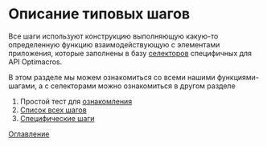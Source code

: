 # Описание типовых шагов

Все шаги используют конструкцию выполняющую какую-то определенную функцию взаимодействующую с элементами приложения, которые заполнены в базу [селекторов](./selector.md) специфичных для API Optimacros.


В этом разделе мы можем ознакомиться со всеми нашими функциями-шагами, а с селекторами можно ознакомиться в другом разделе

1. Простой тест для [ознакомления](../steps/basicTest.md)
2. [Список всех шагов](../steps/allSteps.md)
3. [Специфические шаги](../steps/specificSteps.md)

[Оглавление](../README.md)
